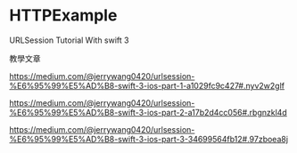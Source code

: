 # HTTPExample
URLSession Tutorial With swift 3

教學文章

https://medium.com/@jerrywang0420/urlsession-%E6%95%99%E5%AD%B8-swift-3-ios-part-1-a1029fc9c427#.nyv2w2glf

https://medium.com/@jerrywang0420/urlsession-%E6%95%99%E5%AD%B8-swift-3-ios-part-2-a17b2d4cc056#.rbgnzkl4d

https://medium.com/@jerrywang0420/urlsession-%E6%95%99%E5%AD%B8-swift-3-ios-part-3-34699564fb12#.97zboea8j
